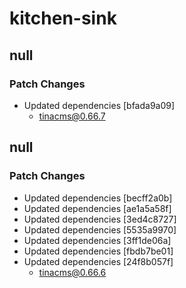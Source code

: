 # kitchen-sink

## null

### Patch Changes

- Updated dependencies [bfada9a09]
  - tinacms@0.66.7

## null

### Patch Changes

- Updated dependencies [becff2a0b]
- Updated dependencies [ae1a5a58f]
- Updated dependencies [3ed4c8727]
- Updated dependencies [5535a9970]
- Updated dependencies [3ff1de06a]
- Updated dependencies [fbdb7be01]
- Updated dependencies [24f8b057f]
  - tinacms@0.66.6
